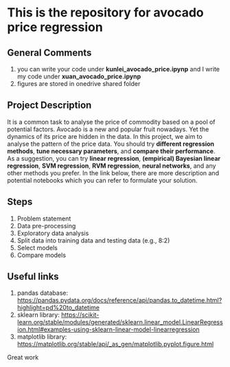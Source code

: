 # This is the repository for avocado price regression
## General Comments
1. you can write your code under **kunlei_avocado_price.ipynp** and I write my code under **xuan_avocado_price.ipynp**    
2. figures are stored in onedrive shared folder  
## Project Description
It is a common task to analyse the price of commodity based on a pool of potential factors. Avocado is a new and popular fruit nowadays. Yet the dynamics of its price are hidden in the data. In this project, we aim to analyse the pattern of the price data. You should try **different regression methods**, **tune necessary parameters**, and **compare their performance**. As a suggestion, you can try **linear regression**, **(empirical) Bayesian linear regression**, **SVM regression**, **RVM regression**, **neural networks**, and any other methods you prefer. In the link below, there are more description and potential notebooks which you can refer to formulate your solution.  
## Steps
1. Problem statement
2. Data pre-processing
3. Exploratory data analysis
4. Split data into training data and testing data (e.g., 8:2)
5. Select models
6. Compare models    
## Useful links
1. pandas database: https://pandas.pydata.org/docs/reference/api/pandas.to_datetime.html?highlight=pd%20to_datetime
2. sklearn library: https://scikit-learn.org/stable/modules/generated/sklearn.linear_model.LinearRegression.html#examples-using-sklearn-linear-model-linearregression  
3. matplotlib library: https://matplotlib.org/stable/api/_as_gen/matplotlib.pyplot.figure.html

Great work 
